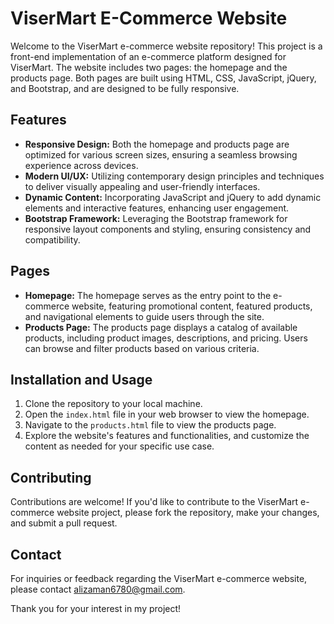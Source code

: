 # ViserMart E-Commerce Website

Welcome to the ViserMart e-commerce website repository! This project is a front-end implementation of an e-commerce platform designed for ViserMart. The website includes two pages: the homepage and the products page. Both pages are built using HTML, CSS, JavaScript, jQuery, and Bootstrap, and are designed to be fully responsive.

## Features

- **Responsive Design:** Both the homepage and products page are optimized for various screen sizes, ensuring a seamless browsing experience across devices.
- **Modern UI/UX:** Utilizing contemporary design principles and techniques to deliver visually appealing and user-friendly interfaces.
- **Dynamic Content:** Incorporating JavaScript and jQuery to add dynamic elements and interactive features, enhancing user engagement.
- **Bootstrap Framework:** Leveraging the Bootstrap framework for responsive layout components and styling, ensuring consistency and compatibility.

## Pages

- **Homepage:** The homepage serves as the entry point to the e-commerce website, featuring promotional content, featured products, and navigational elements to guide users through the site.
- **Products Page:** The products page displays a catalog of available products, including product images, descriptions, and pricing. Users can browse and filter products based on various criteria.

## Installation and Usage

1. Clone the repository to your local machine.
2. Open the `index.html` file in your web browser to view the homepage.
3. Navigate to the `products.html` file to view the products page.
4. Explore the website's features and functionalities, and customize the content as needed for your specific use case.

## Contributing

Contributions are welcome! If you'd like to contribute to the ViserMart e-commerce website project, please fork the repository, make your changes, and submit a pull request.

## Contact

For inquiries or feedback regarding the ViserMart e-commerce website, please contact [alizaman6780@gmail.com](mailto:alizaman6780@gmail.com).

Thank you for your interest in my project!

